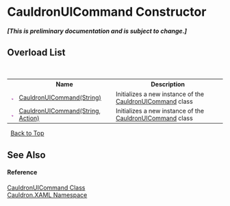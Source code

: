 # CauldronUICommand Constructor 
 _**\[This is preliminary documentation and is subject to change.\]**_


## Overload List
&nbsp;<table><tr><th></th><th>Name</th><th>Description</th></tr><tr><td>![Public method](media/pubmethod.gif "Public method")</td><td><a href="M_Cauldron_XAML_CauldronUICommand__ctor">CauldronUICommand(String)</a></td><td>
Initializes a new instance of the <a href="T_Cauldron_XAML_CauldronUICommand">CauldronUICommand</a> class</td></tr><tr><td>![Public method](media/pubmethod.gif "Public method")</td><td><a href="M_Cauldron_XAML_CauldronUICommand__ctor_1">CauldronUICommand(String, Action)</a></td><td>
Initializes a new instance of the <a href="T_Cauldron_XAML_CauldronUICommand">CauldronUICommand</a> class</td></tr></table>&nbsp;
<a href="#cauldronuicommand-constructor">Back to Top</a>

## See Also


#### Reference
<a href="T_Cauldron_XAML_CauldronUICommand">CauldronUICommand Class</a><br /><a href="N_Cauldron_XAML">Cauldron.XAML Namespace</a><br />